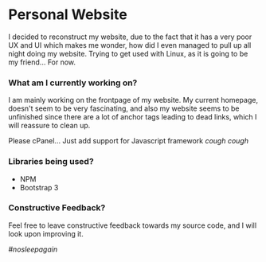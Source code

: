 # Personal Website
I decided to reconstruct my website, due to the fact that it has a very poor UX and UI which makes me wonder, how did I even managed to pull up all night doing my website. Trying to get used with Linux, as it is going to be my friend... For now.

### What am I currently working on?
I am mainly working on the frontpage of my website. My current homepage, doesn't seem to be very fascinating, and also my website seems to be unfinished since there are a lot of anchor tags leading to dead links, which I will reassure to clean up.

Please cPanel... Just add support for Javascript framework *cough cough*

### Libraries being used?
* NPM
* Bootstrap 3

### Constructive Feedback?
Feel free to leave constructive feedback towards my source code, and I will look upon improving it.

*#nosleepagain*
